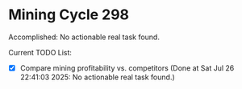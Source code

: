 # Mining Cycle 298

Accomplished: No actionable real task found.

Current TODO List:

- [x] Compare mining profitability vs. competitors  (Done at Sat Jul 26 22:41:03 2025: No actionable real task found.)